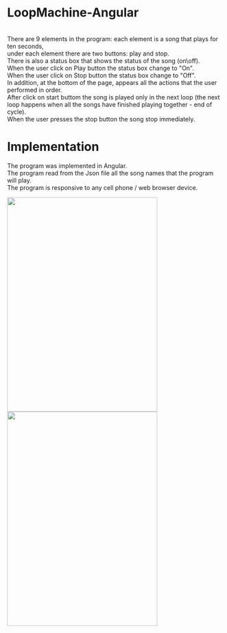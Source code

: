 # LoopMachine-Angular
</br>
There are 9 elements in the program: each element is a song that plays for ten seconds,</br>
under each element there are two buttons: play and stop.</br>
There is also a status box that shows the status of the song (on\off).</br>
When the user click on Play button the status box change to "On".</br>
When the user click on Stop button the status box change to "Off".</br>
In addition, at the bottom of the page, appears all the actions that the user performed in order.</br>
After click on start buttom the song is played only in the next loop (the next loop happens when all the songs have finished playing together - end of cycle).</br>
When the user presses the stop button the song stop immediately.</br>

# Implementation
The program was implemented in Angular.</br>
The program read from the Json file all the song names that the program will play.</br>
The program is responsive to any cell phone / web browser device. </br>


<img src="https://user-images.githubusercontent.com/65177459/125970498-57d1cf5d-dd90-427e-bb75-31faadc4e8c4.png" width="350" height="500">
</br>
<img src="https://user-images.githubusercontent.com/65177459/125970505-1a14d2d2-1787-4ef8-8d8b-a7ecee3a183f.png" width="350" height="500">
